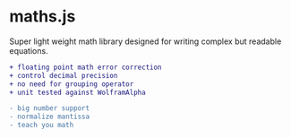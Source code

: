 # maths.js
Super light weight math library designed for writing complex but readable equations.

```diff
+ floating point math error correction
+ control decimal precision 
+ no need for grouping operator 
+ unit tested against WolframAlpha 

- big number support 
- normalize mantissa 
- teach you math
```
